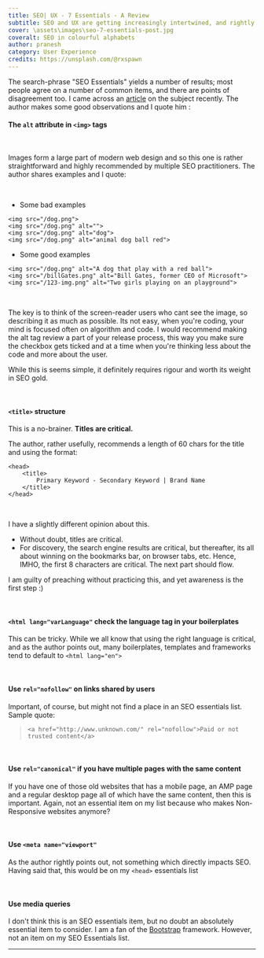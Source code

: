 ```yaml
---
title: SEO| UX - 7 Essentials - A Review
subtitle: SEO and UX are getting increasingly intertwined, and rightly so. My views on 7 such essentials.
cover: \assets\images\seo-7-essentials-post.jpg
coveralt: SEO in colourful alphabets
author: pranesh
category: User Experience
credits: https://unsplash.com/@rxspawn
---
```

The search-phrase "SEO Essentials" yields a number of results; most people agree on a number of common items, and there are points of disagreement too. I came across an [article](https://dev.to/lampewebdev/top-7-essential-seo-optimizations-for-you-to-learn-in-2019-15i5) on the subject recently. The author makes some good observations and I quote him :

#### The `alt` attribute in `<img>` tags
<br class="my-4">

Images form a large part of modern web design and so this one is rather straightforward and highly recommended by multiple SEO practitioners. The author shares examples and I quote:

<br class="my-2">

>
  - Some bad examples
~~~~
<img src="/dog.png">
<img src="/dog.png" alt="">
<img src="/dog.png" alt="dog">
<img src="/dog.png" alt="animal dog ball red">
~~~~~

>
  - Some good examples
~~~~
<img src="/dog.png" alt="A dog that play with a red ball">
<img src="/billGates.png" alt="Bill Gates, former CEO of Microsoft">
<img src="/123-img.png" alt="Two girls playing on an playground">
~~~~~

<br class="my-2">

The key is to think of the screen-reader users who cant see the image, so describing it as much as possible. Its not easy, when you're coding, your mind is focused often on algorithm and code. I would recommend making the alt tag review a part of your release process, this way you make sure the checkbox gets ticked and at a time when you're thinking less about the code and more about the user.

While this is seems simple, it definitely requires rigour and worth its weight in SEO gold.

<br class="my-4">

#### `<title>` structure

This is a no-brainer. **Titles are critical.**

The author, rather usefully, recommends a length of 60 chars for the title and using the format:

~~~
<head>
    <title>
        Primary Keyword - Secondary Keyword | Brand Name
    </title>
</head>
~~~~

<br class="my-2">

I have a slightly different opinion about this.

  - Without doubt, titles are critical.
  - For discovery, the search engine results are critical, but thereafter, its all about winning on the bookmarks bar, on browser tabs, etc. Hence, IMHO, the first 8 characters are critical. The next part should flow.

I am guilty of preaching without practicing this, and yet awareness is the first step :)

<br class="my-4">

#### `<html lang="varLanguage"` check the language tag in your boilerplates

This can be tricky. While we all know that using the right language is critical, and as the author points out, many boilerplates, templates and frameworks tend to default to `<html lang="en">`

<br class="my-4">

#### Use `rel="nofollow"` on links shared by users

Important, of course, but might not find a place in an SEO essentials list. Sample quote:

> `<a href="http://www.unknown.com/" rel="nofollow">Paid or not trusted content</a>`

<br class="my-4">

#### Use `rel="canonical"` if you have multiple pages with the same content

If you have one of those old websites that has a mobile page, an AMP page and a regular desktop page all of which have the same content, then this is important. Again, not an essential item on my list because who makes Non-Responsive websites anymore?

<br class="my-4">

#### Use `<meta name="viewport"`

As the author rightly points out, not something which directly impacts SEO. Having said that, this would be on my `<head>` essentials list

<br class="my-4">

#### Use media queries

I don't think this is an SEO essentials item, but no doubt an absolutely essential item to consider. I am a fan of the [Bootstrap](https://getbootstrap.com/) framework. However, not an item on my SEO Essentials list.

---
